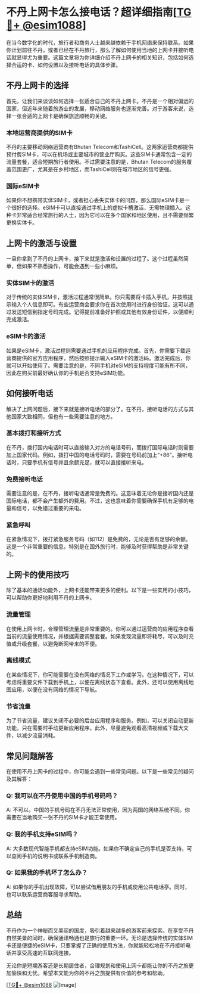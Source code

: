 # 不丹上网卡怎么接电话？超详细指南[[TG💪+ @esim1088](https://t.me/s/esim1088)]

在当今数字化的时代，旅行者和商务人士越来越依赖于手机网络来保持联系。如果你计划前往不丹，或者已经在不丹旅行，那么了解如何使用当地的上网卡并接听电话就显得尤为重要。这篇文章将为你详细介绍不丹上网卡的相关知识，包括如何选择合适的卡、如何设置以及接听电话的具体步骤。

## 不丹上网卡的选择

首先，让我们来谈谈如何选择一张适合自己的不丹上网卡。不丹是一个相对偏远的国家，但近年来随着旅游业的发展，移动网络服务也逐渐完善。对于游客来说，选择一张合适的上网卡是确保旅途顺畅的关键。

### 本地运营商提供的SIM卡

不丹的主要移动网络运营商有Bhutan Telecom和TashiCell。这两家运营商都提供预付费SIM卡，可以在机场或主要城市的营业厅购买。这些SIM卡通常包含一定的流量套餐，适合短期旅行者使用。不过需要注意的是，Bhutan Telecom的服务覆盖范围更广，尤其是在乡村地区，而TashiCell则在城市地区的信号更强。

### 国际eSIM卡

如果你不想携带实体SIM卡，或者担心丢失实体卡的问题，那么国际eSIM卡是一个很好的选择。eSIM卡可以直接通过手机上的虚拟卡槽激活，无需物理插入。这种卡非常适合经常旅行的人士，因为它可以在多个国家和地区使用，且不需要频繁更换实体卡。

## 上网卡的激活与设置

一旦你拿到了不丹的上网卡，接下来就是激活和设置的过程了。这个过程虽然简单，但如果不熟悉操作，可能会遇到一些小麻烦。

### 实体SIM卡的激活

对于传统的实体SIM卡，激活过程通常很简单。你只需要将卡插入手机，并按照提示输入个人信息即可。有些运营商会要求你在首次使用时进行身份验证，这可以通过发送短信到指定号码完成。记得提前准备好护照或其他有效身份证件，以便顺利完成激活。

### eSIM卡的激活

如果是eSIM卡，激活过程则需要通过手机的应用程序完成。首先，你需要下载运营商提供的官方应用程序，然后按照提示输入eSIM卡的激活码。激活完成后，你就可以开始使用了。需要注意的是，不同手机对eSIM的支持程度可能有所不同，因此在购买前最好确认你的手机是否支持eSIM功能。

## 如何接听电话

解决了上网问题后，接下来就是接听电话的部分了。在不丹，接听电话的方式与其他国家大致相同，但也有一些需要注意的地方。

### 基本拨打和接听方式

在不丹，拨打国内电话时可以直接输入对方的电话号码，而拨打国际电话时则需要加上国家代码。例如，拨打中国的电话号码时，需要在号码前加上“+86”。接听电话时，只要手机有信号并且余额充足，就可以直接接听来电。

### 免费接听电话

需要注意的是，在不丹，接听电话通常是免费的。这意味着无论你是接听国内还是国际电话，都不会产生额外的费用。不过，这也意味着你需要确保手机有足够的电量和信号，以免错过重要的来电。

### 紧急呼叫

在紧急情况下，拨打紧急服务号码（如112）是免费的，无论是否有足够的余额。这是一个非常重要的信息，特别是在国外旅行时，能够及时获得帮助是非常关键的。

## 上网卡的使用技巧

除了基本的通话功能外，上网卡还能带来更多的便利。以下是一些实用的小技巧，可以帮助你更好地利用不丹的上网卡。

### 流量管理

在使用上网卡时，合理管理流量是非常重要的。你可以通过运营商的应用程序查看当前的流量使用情况，并根据需要调整套餐。如果发现流量即将耗尽，可以及时充值或升级套餐，以避免断网带来的不便。

### 离线模式

在某些情况下，你可能需要在没有网络的情况下工作或学习。在这种情况下，可以考虑将重要文件下载到手机上，以便在离线状态下查看。此外，还可以使用离线地图应用，以便在没有网络的情况下导航。

### 节省流量

为了节省流量，建议关闭不必要的后台应用程序和服务。例如，可以关闭自动更新功能，只在需要时手动更新应用程序。此外，尽量避免观看高清视频或下载大文件，以减少流量消耗。

## 常见问题解答

在使用不丹上网卡的过程中，你可能会遇到一些常见问题。以下是一些常见的疑问及其解答：

### Q: 我可以在不丹使用中国的手机号码吗？

A: 不可以。中国的手机号码在不丹无法正常使用，因为两国的网络系统不同。你需要在当地购买一张不丹的SIM卡才能正常使用。

### Q: 我的手机支持eSIM吗？

A: 大多数现代智能手机都支持eSIM功能。如果你不确定自己的手机是否支持，可以查阅手机的说明书或联系手机制造商。

### Q: 如果我的手机坏了怎么办？

A: 如果你的手机出现故障，可以尝试借用朋友的手机或使用公共电话亭。同时，也可以联系运营商客服寻求帮助。

## 总结

不丹作为一个神秘而又美丽的国度，吸引着越来越多的游客前来探索。在享受不丹自然美景的同时，确保通讯畅通也是旅行的重要一环。无论是选择传统的实体SIM卡还是便捷的eSIM卡，只要掌握了正确的使用方法，你就能轻松地在不丹接听电话并享受高速的互联网连接。

无论你是短期游客还是长期居住者，合理规划和使用上网卡都能让你的不丹之旅更加愉快和无忧。希望本文能为你的不丹之旅提供有价值的参考和帮助。

[[TG💪+ @esim1088](https://t.me/s/esim1088) ![Image](https://i.postimg.cc/4NQfJmqS/Snipaste-2025-05-13-00-14-12.png)]